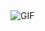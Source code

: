 
<img align="center" fit="fill" alt="GIF" src="https://telegra.ph/file/06b907430e780ab866cd1.mp4" />
